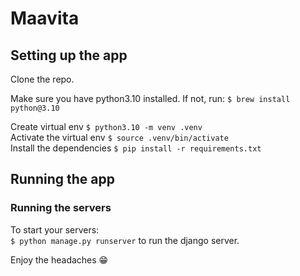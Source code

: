 Maavita
===

## Setting up the app

Clone the repo.  

Make sure you have python3.10 installed. If not, run: `$ brew install python@3.10`  

Create virtual env `$ python3.10 -m venv .venv`  
Activate the virtual env `$ source .venv/bin/activate`  
Install the dependencies `$ pip install -r requirements.txt`  


## Running the app

### Running the servers
To start your servers:  
`$ python manage.py runserver` to run the django server.  


Enjoy the headaches 😁
